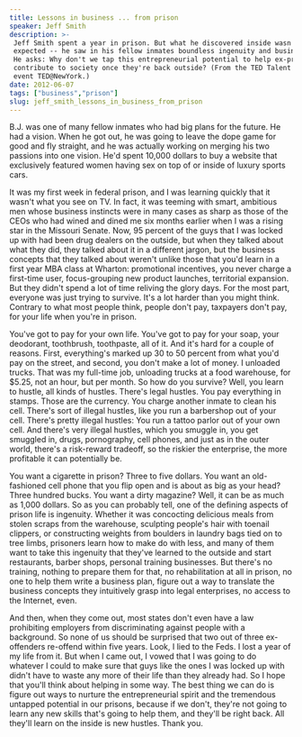 ```yaml
---
title: Lessons in business ... from prison
speaker: Jeff Smith
description: >-
 Jeff Smith spent a year in prison. But what he discovered inside wasn't what he
 expected -- he saw in his fellow inmates boundless ingenuity and business savvy.
 He asks: Why don't we tap this entrepreneurial potential to help ex-prisoners
 contribute to society once they're back outside? (From the TED Talent Search
 event TED@NewYork.)
date: 2012-06-07
tags: ["business","prison"]
slug: jeff_smith_lessons_in_business_from_prison
---
```


B.J. was one of many fellow inmates who had big plans for the future. He had a vision.
When he got out, he was going to leave the dope game for good and fly straight, and he was
actually working on merging his two passions into one vision. He'd spent 10,000 dollars to
buy a website that exclusively featured women having sex on top of or inside of luxury
sports cars. 

It was my first week in federal prison, and I was learning quickly that it wasn't what you
see on TV. In fact, it was teeming with smart, ambitious men whose business instincts were
in many cases as sharp as those of the CEOs who had wined and dined me six months earlier
when I was a rising star in the Missouri Senate. Now, 95 percent of the guys that I was
locked up with had been drug dealers on the outside, but when they talked about what they
did, they talked about it in a different jargon, but the business concepts that they
talked about weren't unlike those that you'd learn in a first year MBA class at Wharton:
promotional incentives, you never charge a first-time user, focus-grouping new product
launches, territorial expansion. But they didn't spend a lot of time reliving the glory
days. For the most part, everyone was just trying to survive. It's a lot harder than you
might think. Contrary to what most people think, people don't pay, taxpayers don't pay,
for your life when you're in prison.

You've got to pay for your own life. You've got to pay for your soap, your deodorant,
toothbrush, toothpaste, all of it. And it's hard for a couple of reasons. First,
everything's marked up 30 to 50 percent from what you'd pay on the street, and second, you
don't make a lot of money. I unloaded trucks. That was my full-time job, unloading trucks
at a food warehouse, for $5.25, not an hour, but per month. So how do you survive? Well,
you learn to hustle, all kinds of hustles. There's legal hustles. You pay everything in
stamps. Those are the currency. You charge another inmate to clean his cell. There's sort
of illegal hustles, like you run a barbershop out of your cell. There's pretty illegal
hustles: You run a tattoo parlor out of your own cell. And there's very illegal hustles,
which you smuggle in, you get smuggled in, drugs, pornography, cell phones, and just as in
the outer world, there's a risk-reward tradeoff, so the riskier the enterprise, the more
profitable it can potentially be.

You want a cigarette in prison? Three to five dollars. You want an old-fashioned cell
phone that you flip open and is about as big as your head? Three hundred bucks. You want a
dirty magazine? Well, it can be as much as 1,000 dollars. So as you can probably tell, one
of the defining aspects of prison life is ingenuity. Whether it was concocting delicious
meals from stolen scraps from the warehouse, sculpting people's hair with toenail
clippers, or constructing weights from boulders in laundry bags tied on to tree limbs,
prisoners learn how to make do with less, and many of them want to take this ingenuity
that they've learned to the outside and start restaurants, barber shops, personal training
businesses. But there's no training, nothing to prepare them for that, no rehabilitation at
all in prison, no one to help them write a business plan, figure out a way to translate
the business concepts they intuitively grasp into legal enterprises, no access to the
Internet, even.

And then, when they come out, most states don't even have a law prohibiting employers from
discriminating against people with a background. So none of us should be surprised that
two out of three ex-offenders re-offend within five years. Look, I lied to the Feds. I lost
a year of my life from it. But when I came out, I vowed that I was going to do whatever I
could to make sure that guys like the ones I was locked up with didn't have to waste any
more of their life than they already had. So I hope that you'll think about helping in some
way. The best thing we can do is figure out ways to nurture the entrepreneurial spirit and
the tremendous untapped potential in our prisons, because if we don't, they're not going
to learn any new skills that's going to help them, and they'll be right back. All they'll
learn on the inside is new hustles. Thank you. 

<!--
ad_duration=3.33
comment_count=111
event="TED@New York"
external_start_time=0
intro_duration=11.82
is_subtitle_required="False"
is_talk_featured="True"
language="en"
language_swap="False"
native_language="en"
number_of_related_talks=6
number_of_speakers=1
number_of_subtitled_videos=32
number_of_tags=2
number_of_talk_download_languages=32
number_of_talk_more_resources=0
number_of_talk_recommendations=0
number_of_talks_take_actions=0
post_ad_duration=0.83
published_timestamp="2012-12-05 16:00:00"
recording_date="2012-06-07"
speaker_description="Recovering politician"
speaker_is_published=1
speaker_name="Jeff Smith"
talk_name="Lessons in business ... from prison"
talks_tags=["business","prison"]
url_audio="https://download.ted.com/talks/JeffSmith_2012S.mp3?apikey=acme-roadrunner"
url_photo_speaker="https://pe.tedcdn.com/images/ted/7751271777f0b4cc483187149ca8ee62d24cfba4_254x191.jpg"
url_photo_talk="https://pe.tedcdn.com/images/ted/28d6fdbc71f8ab7559b394cb64fb380a90252a6c_1600x1200.jpg"
url_webpage="https://www.ted.com/talks/jeff_smith_lessons_in_business_from_prison"
video_type_name="TED Stage Talk"
-->